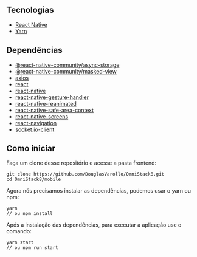 ## Tecnologias

- [React Native](https://facebook.github.io/react-native/)
- [Yarn](https://yarnpkg.com/lang/en/)

## Dependências

- [@react-native-community/async-storage](https://yarnpkg.com/en/package/@react-native-community/async-storage)
- [@react-native-community/masked-view](https://yarnpkg.com/en/package/@react-native-community/masked-view)
- [axios](https://yarnpkg.com/en/package/axios)
- [react](https://yarnpkg.com/en/package/react)
- [react-native](https://yarnpkg.com/en/package/react-native)
- [react-native-gesture-handler](https://yarnpkg.com/en/package/react-native-gesture-handler)
- [react-native-reanimated](https://yarnpkg.com/en/package/react-native-reanimated)
- [react-native-safe-area-context](https://yarnpkg.com/en/package/react-native-safe-area-context)
- [react-native-screens](https://yarnpkg.com/en/package/react-native-screens)
- [react-navigation](https://yarnpkg.com/en/package/react-navigation)
- [socket.io-client](https://yarnpkg.com/en/package/socket.io-client)

## Como iniciar

Faça um clone desse repositório e acesse a pasta frontend:

    git clone https://github.com/DouglasVarollo/OmniStack8.git
    cd OmniStack8/mobile

Agora nós precisamos instalar as dependências, podemos usar o yarn ou npm:

    yarn
    // ou npm install

Após a instalação das dependências, para executar a aplicação use o comando:

    yarn start
    // ou npm run start
